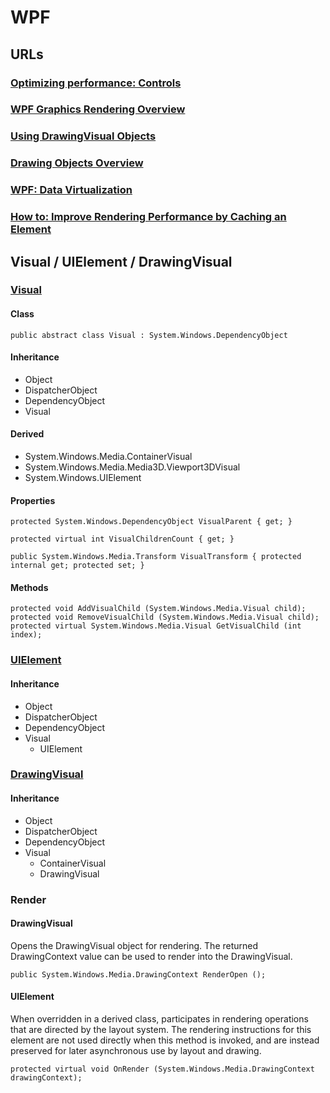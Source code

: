 # WPF

## URLs

### [Optimizing performance: Controls](https://docs.microsoft.com/en-us/dotnet/desktop/wpf/advanced/optimizing-performance-controls?view=netframeworkdesktop-4.8)

### [WPF Graphics Rendering Overview](https://docs.microsoft.com/en-us/dotnet/desktop/wpf/graphics-multimedia/wpf-graphics-rendering-overview?view=netframeworkdesktop-4.8)
### [Using DrawingVisual Objects](https://docs.microsoft.com/en-us/dotnet/desktop/wpf/graphics-multimedia/using-drawingvisual-objects?view=netframeworkdesktop-4.8)

### [Drawing Objects Overview](https://docs.microsoft.com/en-us/dotnet/desktop/wpf/graphics-multimedia/drawing-objects-overview?view=netframeworkdesktop-4.8)

### [WPF: Data Virtualization](https://www.codeproject.com/Articles/34405/WPF-Data-Virtualization)

### [How to: Improve Rendering Performance by Caching an Element](https://docs.microsoft.com/en-us/dotnet/desktop/wpf/graphics-multimedia/how-to-improve-rendering-performance-by-caching-an-element?view=netframeworkdesktop-4.8)

## Visual / UIElement / DrawingVisual

### [Visual](https://docs.microsoft.com/en-us/dotnet/api/system.windows.media.visual?view=windowsdesktop-6.0)

#### Class

	public abstract class Visual : System.Windows.DependencyObject

#### Inheritance

- Object
- DispatcherObject
- DependencyObject
- Visual

#### Derived

- System.Windows.Media.ContainerVisual
- System.Windows.Media.Media3D.Viewport3DVisual
- System.Windows.UIElement

#### Properties

	protected System.Windows.DependencyObject VisualParent { get; }

	protected virtual int VisualChildrenCount { get; }

	public System.Windows.Media.Transform VisualTransform { protected internal get; protected set; }

#### Methods

	protected void AddVisualChild (System.Windows.Media.Visual child);
	protected void RemoveVisualChild (System.Windows.Media.Visual child);
	protected virtual System.Windows.Media.Visual GetVisualChild (int index);


### [UIElement](https://docs.microsoft.com/en-us/dotnet/api/system.windows.uielement?view=windowsdesktop-6.0)

#### Inheritance

- Object
- DispatcherObject
- DependencyObject
- Visual
  - UIElement

### [DrawingVisual](https://docs.microsoft.com/en-us/dotnet/api/system.windows.media.drawingvisual?view=windowsdesktop-6.0)

#### Inheritance

- Object
- DispatcherObject
- DependencyObject
- Visual
  - ContainerVisual
  - DrawingVisual

### Render

#### DrawingVisual

Opens the DrawingVisual object for rendering. The returned DrawingContext value can be used to render into the DrawingVisual.

	public System.Windows.Media.DrawingContext RenderOpen ();

#### UIElement

When overridden in a derived class, participates in rendering operations that are directed by the 
layout system. The rendering instructions for this element are not used directly when this method 
is invoked, and are instead preserved for later asynchronous use by layout and drawing.

	protected virtual void OnRender (System.Windows.Media.DrawingContext drawingContext);
